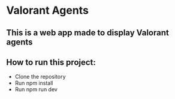 <h1>Valorant Agents</h1>
<h2>This is a web app made to display Valorant agents</h2>
<h2>How to run this project:</h2>
<ul>
  <li>Clone the repository</li>
  <li>Run npm install</li>
  <li>Run npm run dev</li>
</ul>
